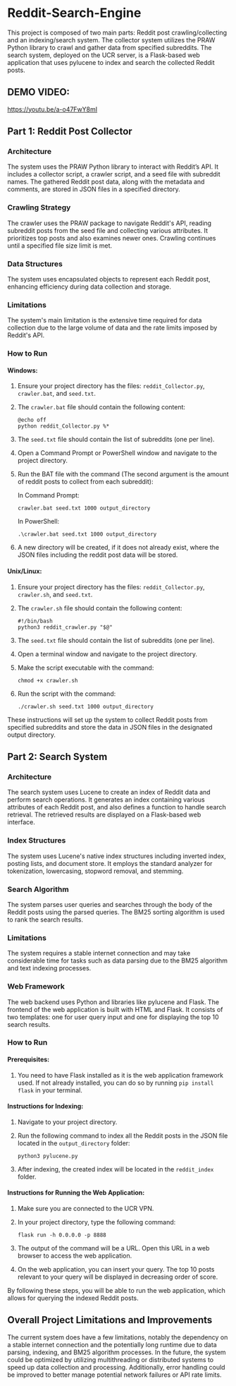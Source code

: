 # Reddit-Search-Engine

This project is composed of two main parts: Reddit post crawling/collecting and an indexing/search system. The collector system utilizes the PRAW Python library to crawl and gather data from specified subreddits. The search system, deployed on the UCR server, is a Flask-based web application that uses pylucene to index and search the collected Reddit posts.

## DEMO VIDEO: 
https://youtu.be/a-o47FwY8mI

## Part 1: Reddit Post Collector

### Architecture
The system uses the PRAW Python library to interact with Reddit’s API. It includes a collector script, a crawler script, and a seed file with subreddit names. The gathered Reddit post data, along with the metadata and comments, are stored in JSON files in a specified directory.

### Crawling Strategy 
The crawler uses the PRAW package to navigate Reddit's API, reading subreddit posts from the seed file and collecting various attributes. It prioritizes top posts and also examines newer ones. Crawling continues until a specified file size limit is met.

### Data Structures
The system uses encapsulated objects to represent each Reddit post, enhancing efficiency during data collection and storage.

### Limitations
The system's main limitation is the extensive time required for data collection due to the large volume of data and the rate limits imposed by Reddit's API.

### How to Run

#### Windows:

1. Ensure your project directory has the files: `reddit_Collector.py`, `crawler.bat`, and `seed.txt`.
   
2. The `crawler.bat` file should contain the following content:

    ```
    @echo off
    python reddit_Collector.py %*
    ```

3. The `seed.txt` file should contain the list of subreddits (one per line).
   
4. Open a Command Prompt or PowerShell window and navigate to the project directory.
   
5. Run the BAT file with the command (The second argument is the amount of reddit posts to collect from each subreddit):

    In Command Prompt:

    ```
    crawler.bat seed.txt 1000 output_directory
    ```

    In PowerShell:

    ```
    .\crawler.bat seed.txt 1000 output_directory
    ```

6. A new directory will be created, if it does not already exist, where the JSON files including the reddit post data will be stored.

#### Unix/Linux:

1. Ensure your project directory has the files: `reddit_Collector.py`, `crawler.sh`, and `seed.txt`.
   
2. The `crawler.sh` file should contain the following content:

    ```
    #!/bin/bash
    python3 reddit_crawler.py "$@"
    ```

3. The `seed.txt` file should contain the list of subreddits (one per line).
   
4. Open a terminal window and navigate to the project directory.
   
5. Make the script executable with the command:

    ```
    chmod +x crawler.sh
    ```

6. Run the script with the command:

    ```
    ./crawler.sh seed.txt 1000 output_directory
    ```

These instructions will set up the system to collect Reddit posts from specified subreddits and store the data in JSON files in the designated output directory.


## Part 2: Search System

### Architecture
The search system uses Lucene to create an index of Reddit data and perform search operations. It generates an index containing various attributes of each Reddit post, and also defines a function to handle search retrieval. The retrieved results are displayed on a Flask-based web interface.

### Index Structures
The system uses Lucene's native index structures including inverted index, posting lists, and document store. It employs the standard analyzer for tokenization, lowercasing, stopword removal, and stemming.

### Search Algorithm
The system parses user queries and searches through the body of the Reddit posts using the parsed queries. The BM25 sorting algorithm is used to rank the search results.

### Limitations
The system requires a stable internet connection and may take considerable time for tasks such as data parsing due to the BM25 algorithm and text indexing processes.

### Web Framework
The web backend uses Python and libraries like pylucene and Flask. The frontend of the web application is built with HTML and Flask. It consists of two templates: one for user query input and one for displaying the top 10 search results.

### How to Run

#### Prerequisites:

1. You need to have Flask installed as it is the web application framework used. If not already installed, you can do so by running `pip install flask` in your terminal.

#### Instructions for Indexing:

1. Navigate to your project directory. 

2. Run the following command to index all the Reddit posts in the JSON file located in the `output_directory` folder:

    ```
    python3 pylucene.py
    ```

3. After indexing, the created index will be located in the `reddit_index` folder.

#### Instructions for Running the Web Application:

1. Make sure you are connected to the UCR VPN.

2. In your project directory, type the following command:

    ```
    flask run -h 0.0.0.0 -p 8888
    ```

3. The output of the command will be a URL. Open this URL in a web browser to access the web application.

4. On the web application, you can insert your query. The top 10 posts relevant to your query will be displayed in decreasing order of score.

By following these steps, you will be able to run the web application, which allows for querying the indexed Reddit posts.

## Overall Project Limitations and Improvements
The current system does have a few limitations, notably the dependency on a stable internet connection and the potentially long runtime due to data parsing, indexing, and BM25 algorithm processes. In the future, the system could be optimized by utilizing multithreading or distributed systems to speed up data collection and processing. Additionally, error handling could be improved to better manage potential network failures or API rate limits.

